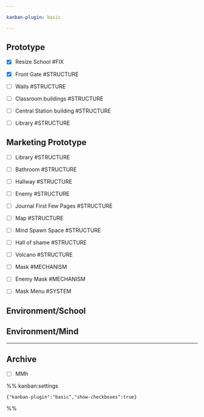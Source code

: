 ```yaml
---

kanban-plugin: basic

---
```


## Prototype

- [x] Resize School #FIX
- [x] Front Gate #STRUCTURE
- [ ] Walls #STRUCTURE
- [ ] Classroom buildings #STRUCTURE
- [ ] Central Station building #STRUCTURE
- [ ] Library #STRUCTURE


## Marketing Prototype

- [ ] Library #STRUCTURE
- [ ] Bathroom #STRUCTURE
- [ ] Hallway #STRUCTURE
- [ ] Enemy #STRUCTURE
- [ ] Journal First Few Pages #STRUCTURE
- [ ] Map #STRUCTURE
- [ ] Mind Spawn Space #STRUCTURE
- [ ] Hall of shame #STRUCTURE
- [ ] Volcano #STRUCTURE
- [ ] Mask #MECHANISM
- [ ] Enemy Mask #MECHANISM
- [ ] Mask Menu #SYSTEM


## Environment/School



## Environment/Mind



***

## Archive

- [ ] MMh

%% kanban:settings
```
{"kanban-plugin":"basic","show-checkboxes":true}
```
%%